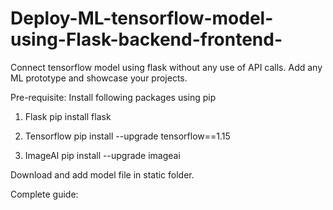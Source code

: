 # Deploy-ML-tensorflow-model-using-Flask-backend-frontend-
Connect tensorflow model using flask without any use of API calls. Add any ML prototype and showcase your projects.


Pre-requisite:
Install following packages using pip

1. Flask
pip install flask

2. Tensorflow
pip install --upgrade tensorflow==1.15

3. ImageAI
pip install --upgrade imageai

Download and add model file in static folder.

Complete guide:
